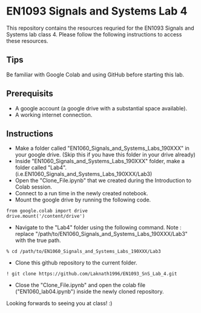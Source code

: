 # EN1093 Signals and Systems Lab 4
This repository contains the resources requried for the EN1093 Signals and Systems lab class 4. Please follow the following instructions to access these resources.

## Tips
Be familiar with Google Colab and using GitHub before starting this lab. 

## Prerequisits
* A google account (a google drive with a substantial space available).
* A working internet connection.

## Instructions
* Make a folder called "EN1060_Signals_and_Systems_Labs_190XXX" in your google drive. (Skip this if you have this folder in your drive already)
* Inside "EN1060_Signals_and_Systems_Labs_190XXX" folder, make a folder called "Lab4". (i.e.EN1060_Signals_and_Systems_Labs_190XXX/Lab3)
* Open the "Clone_File.ipynb" that we created during the Introduction to Colab session.
* Connect to a run time in the newly created notebook.
* Mount the google drive by running the following code.

```
from google.colab import drive
drive.mount('/content/drive')
```
* Navigate to the "Lab4" folder using the following command. Note : replace "/path/to/EN1060_Signals_and_Systems_Labs_190XXX/Lab3" with the true path.
```
% cd /path/to/EN1060_Signals_and_Systems_Labs_190XXX/Lab3
```
* Clone this github repository to the current folder.
```
! git clone https://github.com/Laknath1996/EN1093_SnS_Lab_4.git
```
* Close the "Clone_File.ipynb" and open the colab file ("EN1060_lab04.ipynb") inside the newly cloned repository.

Looking forwards to seeing you at class! :)

